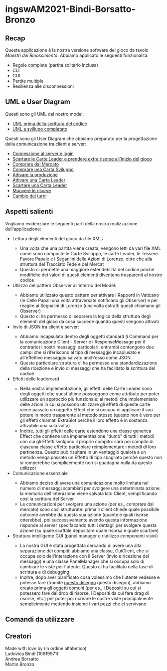 <h1>ingswAM2021-Bindi-Borsatto-Bronzo</h1>
<h2> Recap </h2>
<p> Questa applicazione è la nostra versione software del gioco da tavolo <i> Maestri del Rinascimento</i>.
  Abbiamo applicato le seguenti funzionalità:
  <ul>
    <li>Regole complete (partita solitario inclusa)</li>
    <li>CLI</li>
    <li>GUI</li>
    <li>Partite multiple</li>
    <li>Resilienza alle disconnessioni</li>
</ul>
</p>
<h2>UML e User Diagram</h2>
<p>Questi sono gli UML del nostro model:</p>
<ul>
	<li><a href="UML prima.pdf"> UML prima della scrittura del codice </a></li>
	<li><a href="UML dopo.pdf"> UML a svillupo completato </a></li>
</ul>
<p>Questi sono gli User Diagram che abbiamo preparato per la progettazione della comunicazione tra client e server:</p>
<ul>
	<li><a href="Login.png"> Connessione al server e login </a></li>
	<li><a href="Discard LeaderCard And ExtraResource - Begginig.png"> Scartare le Carte Leader e prendere extra risorse all'inizio del gioco </a></li>
	<li><a href="BuyFromMarket.png"> Comprare dal Mercato </a></li>
	<li><a href="BuyDevCard.png"> Comprare una Carta Sviluppo </a></li>
	<li><a href="Activate Production.png"> Attivare la produzione</a></li>
	<li><a href="Activate LeaderCard.png"> Attivare una Carta Leader</a></li>
	<li><a href="Discard LeaderCard.png"> Scartare una Carta Leader </a></li>
	<li><a href="Move Resources.png"> Muovere le risorse</a></li>
	<li><a href="Ending Turns.png"> Cambio dei turni </a></li>
	
</ul>
<h2>
  Aspetti salienti
</h2>
<p>
 Vogliamo evidenziare le seguenti parti della nostra realizzazione dell'applicazione:
  <ul>
   	<li>Lettura degli elementi del gioco da file XML:</li>
    <ul>
      <li>Una volta che una partita viene creata, vengono letti da vari file XML come sono composte le Carte Sviluppo, le carte Leader, le Tessere Favore Papale e i Seganlini delle Azioni di Lorenzo, oltre che alla struttura del Tracciato Fede e del Mercat</li>
      <li>Questo ci permette una maggiore estendebilità del codice poiché modifiche dei valori di questi elementi diventano trasparenti al nostro codice
      </li>
    </ul>
     <li>Utilizzo del pattern Observer all'interno del Model:</li>
    <ul>
      <li>Abbiamo utilizzato questo pattern per attivare i Rapporti in Vaticano (le Celle Papali una volta attraversate notificano gli Observer) e per reagire ai Segnalini di Lorenzo (una volta estratti questi chiamano gli Observer)</li>
      <li>
      Questo ci ha permesso di separere la logica della struttura degli elementi del gioco da cosa succede quando questi vengono attivati</li>
    </ul>
    <li>Invio di JSON tra client e server:</li>
    <ul>
      <li>Abbiamo incapsulato dentro degli oggetti standard (i Command per la comunicazione Client - Server e i ResponseMessage per il contrario) i nostri messaggi particolari: entrambi contengono due campi che si riferiscono al tipo di messaggio incaplusato e all'effettivo messaggio salvato anch'esso come JSON</li>
      <li>Questa particolare struttura ci ha permesso una standardizzazione della ricezione e invio di messaggi che ha facilitato la scrittura del codice</li>
    </ul>
    <li>Effetti delle leadercard</li>
    <ul>
      <li>Nella nostra implementazione, gli effetti delle Carte Leader sono degli oggetti che quest'ultime possoggono come attributo per poter utilizzare un approccio più funzionale: ai metodi che implementano delle azioni in cui si possono utilizzare gli effetti di queste carte viene passato un oggetto Effect che si occupa di applicare il suo potere in modo trasparente al metodo stesso (questo non è vero per gli effetti chiamati ExtraSlot perché il loro effetto è in sostanza attivabile una sola volta)</li>
      <li>Inoltre, tutti gli effetti delle carte estendono una classe generica Effect che contiene una implementazione "dumb" di tutti i metodi con cui gli Effetti svolgono il proprio compito: sarà poi compito di ciascuna classe effetto particolare reimplementare i metodi di loro pertinenza. Questo può risultare in un vantaggio qualora a un metodo venga passato un Effetto di tipo sbagliato perché questo non si romperebbe (semplicemente non si guadagna nulla da questo utilizzo)</li>
    </ul>
   	<li>Comunicazione essenziale</li>
    <ul>
      <li>Abbiamo deciso di avere una comunicazione molto limitata nel numero di messaggi scambiati per svolgere una determinata azione: la memoria dell'interazione viene salvata lato Client, semplificando così la scrittura del Server</li>
      <li>Le comunicazioni per svolgere una azione (per es., comprare dal mercato) sono così strutturate: prima il client chiede quale possibile outcome avrebbe da questa sua azione (quante e quali risorse otterebbe), poi successivamente avendo questa informazione risponde al server specifacando tutti i dettagli per svolgere questa azione (su quale scaffale depositare quale risorsa e quale scartare)</li>
    </ul>
    <li>Struttura intelligente GUI (panel manager e riutilizzo componenti visivi) </li>
	<ul>
      <li>La nostra GUI è stata progettata cercando di avere una alta separazione dei compiti: abbiamo una classe, GuiClient, che si occupa solo dell'interazione con il Server (invio e ricezione dei messaggi) e una classe PanelManager che si occupa solo di cambiare le viste per l'utente. Questo ci ha facilitato nella fase di scrittura e di debugging</li>
      <li>Inoltre, dopo aver pianificato cosa volessimo che l'utente vedesse e potesse fare (tramite <a href="Schema per la GUI.png">questo disegno</a> questo disegno), abbiamo creato prima gli oggetti comuni (per es., i Depositi su cui si potessero fare dei drop di risorse, i Depositi da cui fare drag di risorse, etc.) per poter poi ricreare le nostre viste principalmente semplicimente mettendo insieme i vari pezzi che ci servivano </li>
    </ul>
</ul>
</p>

<h2>
  Comandi da utilizzare
</h2>

<h2>Creatori</h2>
Made with love by (in ordine alfabetico)</br>
Ludovica Bindi (10619971)</br>
Andrea Borsatto </br>
Martin Bronzo </br>
